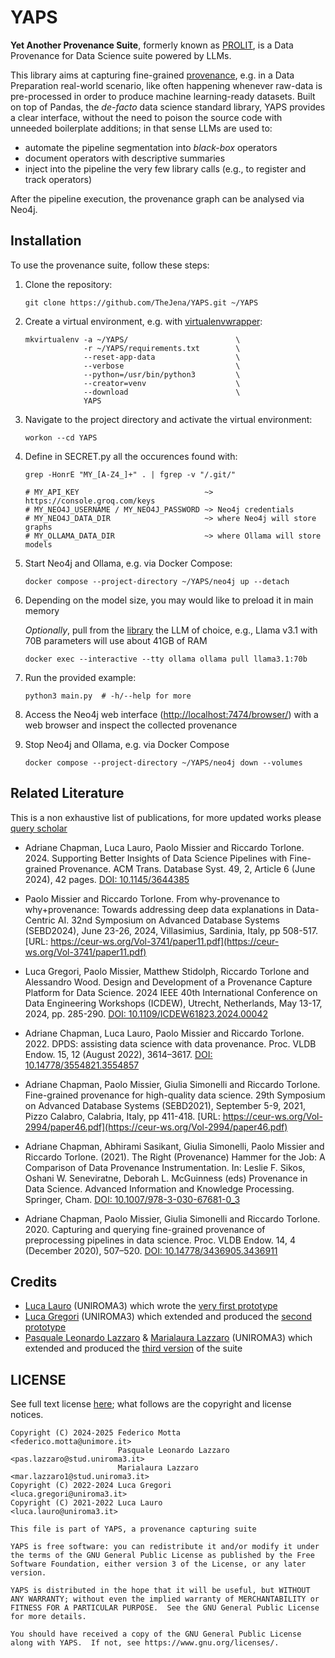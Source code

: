 # YAPS
**Yet Another Provenance Suite**, formerly known as
[PROLIT](https://github.com/pasqualeleonardolazzaro/PROLIT), is a
Data Provenance for Data Science suite powered by LLMs.

This library aims at capturing fine-grained
[provenance](https://www.w3.org/TR/prov-dm), e.g. in a Data
Preparation real-world scenario, like often happening whenever
raw-data is pre-processed in order to produce machine learning-ready
datasets.  Built on top of Pandas, the _de-facto_ data science
standard library, YAPS provides a clear interface, without the need to
poison the source code with unneeded boilerplate additions; in that
sense LLMs are used to:

- automate the pipeline segmentation into _black-box_ operators
- document operators with descriptive summaries
- inject into the pipeline the very few library calls (e.g., to
  register and track operators)

After the pipeline execution, the provenance graph can be analysed via
Neo4j.

## Installation

To use the provenance suite, follow these steps:

1. Clone the repository:

   `git clone https://github.com/TheJena/YAPS.git ~/YAPS`

1. Create a virtual environment, e.g. with
   [virtualenvwrapper](https://virtualenvwrapper.readthedocs.io/en/latest/install.html#basic-installation):

   ```
   mkvirtualenv -a ~/YAPS/                        \
                -r ~/YAPS/requirements.txt        \
                --reset-app-data                  \
                --verbose                         \
                --python=/usr/bin/python3         \
                --creator=venv                    \
                --download                        \
                YAPS
   ```

1. Navigate to the project directory and activate the virtual
   environment:

   `workon --cd YAPS`

1. Define in SECRET.py all the occurences found with:

   ```
   grep -HonrE "MY_[A-Z4_]+" . | fgrep -v "/.git/"

   # MY_API_KEY                            ~> https://console.groq.com/keys
   # MY_NEO4J_USERNAME / MY_NEO4J_PASSWORD ~> Neo4j credentials
   # MY_NEO4J_DATA_DIR                     ~> where Neo4j will store graphs
   # MY_OLLAMA_DATA_DIR                    ~> where Ollama will store models
   ```

1. Start Neo4j and Ollama, e.g. via Docker Compose:

   `docker compose --project-directory ~/YAPS/neo4j up --detach`

1. Depending on the model size, you may would like to preload it in
   main memory

   _Optionally_, pull from the [library](https://ollama.com/library)
   the LLM of choice, e.g., Llama v3.1 with 70B parameters will use
   about 41GB of RAM

   `docker exec --interactive --tty ollama ollama pull llama3.1:70b`

1. Run the provided example:

   `python3 main.py  # -h/--help for more`

1. Access the Neo4j web interface
([http://localhost:7474/browser/](http://localhost:7474/browser/))
with a web browser and inspect the collected provenance

1. Stop Neo4j and Ollama, e.g. via Docker Compose

   `docker compose --project-directory ~/YAPS/neo4j down --volumes`

## Related Literature

This is a non exhaustive list of publications, for more updated works
please [query
scholar](https://scholar.google.com/scholar?as_ylo=2020&q=provenance+Missier+Torlone)

* Adriane Chapman, Luca Lauro, Paolo Missier and Riccardo
  Torlone. 2024. Supporting Better Insights of Data Science Pipelines
  with Fine-grained Provenance. ACM Trans. Database Syst. 49, 2,
  Article 6 (June 2024), 42 pages. [DOI:
  10.1145/3644385](https://doi.org/10.1145/3644385)

* Paolo Missier and Riccardo Torlone. From why-provenance to
  why+provenance: Towards addressing deep data explanations in
  Data-Centric AI. 32nd Symposium on Advanced Database Systems
  (SEBD2024), June 23-26, 2024, Villasimius, Sardinia, Italy, pp
  508-517. [URL:
  https://ceur-ws.org/Vol-3741/paper11.pdf](https://ceur-ws.org/Vol-3741/paper11.pdf)

* Luca Gregori, Paolo Missier, Matthew Stidolph, Riccardo Torlone and
  Alessandro Wood. Design and Development of a Provenance Capture
  Platform for Data Science. 2024 IEEE 40th International Conference
  on Data Engineering Workshops (ICDEW), Utrecht, Netherlands, May
  13-17, 2024, pp. 285-290. [DOI:
  10.1109/ICDEW61823.2024.00042](https://doi.org/10.1109/ICDEW61823.2024.00042)

* Adriane Chapman, Luca Lauro, Paolo Missier and Riccardo
  Torlone. 2022. DPDS: assisting data science with data
  provenance. Proc. VLDB Endow. 15, 12 (August 2022), 3614–3617. [DOI:
  10.14778/3554821.3554857](https://doi.org/10.14778/3554821.3554857)

* Adriane Chapman, Paolo Missier, Giulia Simonelli and Riccardo
  Torlone. Fine-grained provenance for high-quality data science. 29th
  Symposium on Advanced Database Systems (SEBD2021), September 5-9,
  2021, Pizzo Calabro, Calabria, Italy, pp 411-418. [URL:
  https://ceur-ws.org/Vol-2994/paper46.pdf](https://ceur-ws.org/Vol-2994/paper46.pdf)

* Adriane Chapman, Abhirami Sasikant, Giulia Simonelli, Paolo Missier
  and Riccardo Torlone. (2021). The Right (Provenance) Hammer for the
  Job: A Comparison of Data Provenance Instrumentation. In: Leslie
  F. Sikos, Oshani W. Seneviratne, Deborah L. McGuinness (eds)
  Provenance in Data Science. Advanced Information and Knowledge
  Processing. Springer, Cham. [DOI:
  10.1007/978-3-030-67681-0_3](https://doi.org/10.1007/978-3-030-67681-0_3)

* Adriane Chapman, Paolo Missier, Giulia Simonelli and Riccardo
  Torlone. 2020. Capturing and querying fine-grained provenance of
  preprocessing pipelines in data science. Proc. VLDB Endow. 14, 4
  (December 2020), 507–520. [DOI:
  10.14778/3436905.3436911](https://doi.org/10.14778/3436905.3436911)


## Credits
   - [Luca Lauro](https://github.com/LucaLauro) (UNIROMA3) which wrote
     the [very first
     prototype](https://github.com/LucaLauro/Data_Provenance1)
   - [Luca Gregori](https://github.com/Lucass97) (UNIROMA3) which
     extended and produced the [second
     prototype](https://github.com/Lucass97/data_provenance_for_data_science)
   - [Pasquale Leonardo
     Lazzaro](https://github.com/pasqualeleonardolazzaro) &
     [Marialaura Lazzaro](https://github.com/marialauraLazz)
     (UNIROMA3) which extended and produced the [third
     version](https://github.com/pasqualeleonardolazzaro/PROLIT) of
     the suite

## LICENSE

See full text license [here](COPYING); what follows are the copyright
and license notices.


```
Copyright (C) 2024-2025 Federico Motta            <federico.motta@unimore.it>
                        Pasquale Leonardo Lazzaro <pas.lazzaro@stud.uniroma3.it>
                        Marialaura Lazzaro        <mar.lazzaro1@stud.uniroma3.it>
Copyright (C) 2022-2024 Luca Gregori              <luca.gregori@uniroma3.it>
Copyright (C) 2021-2022 Luca Lauro                <luca.lauro@uniroma3.it>

This file is part of YAPS, a provenance capturing suite

YAPS is free software: you can redistribute it and/or modify it under
the terms of the GNU General Public License as published by the Free
Software Foundation, either version 3 of the License, or any later
version.

YAPS is distributed in the hope that it will be useful, but WITHOUT
ANY WARRANTY; without even the implied warranty of MERCHANTABILITY or
FITNESS FOR A PARTICULAR PURPOSE.  See the GNU General Public License
for more details.

You should have received a copy of the GNU General Public License
along with YAPS.  If not, see https://www.gnu.org/licenses/.
```
